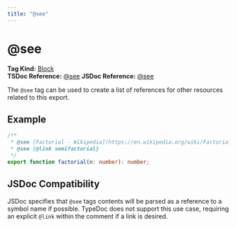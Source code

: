 ```yaml
---
title: "@see"
---
```


# @see

**Tag Kind:** [Block](../tags.md#block-tags) <br>
**TSDoc Reference:** [@see](https://tsdoc.org/pages/tags/see/)
**JSDoc Reference:** [@see](https://jsdoc.app/tags-see)

The `@see` tag can be used to create a list of references for other resources related to this export.

## Example

```ts
/**
 * @see [Factorial - Wikipedia](https://en.wikipedia.org/wiki/Factorial)
 * @see {@link semifactorial}
 */
export function factorial(n: number): number;
```

## JSDoc Compatibility

JSDoc specifies that `@see` tags contents will be parsed as a reference to a symbol
name if possible. TypeDoc does not support this use case, requiring an explicit `@link`
within the comment if a link is desired.

